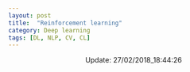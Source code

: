 ```yaml
---
layout: post
title:  "Reinforcement learning"
category: Deep learning
tags: [DL, NLP, CV, CL]
---
```






<center> Update: 27/02/2018_18:44:26</center>

  	
